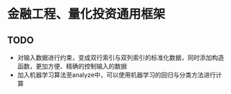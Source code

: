 # 金融工程、量化投资通用框架

## TODO

- 对输入数据进行约束，变成双行索引与双列索引的标准化数据，同时添加构造函数，更加方便、精确的控制输入的数据
- 加入机器学习算法至analyze中，可以使用机器学习的回归与分类方法进行计算
